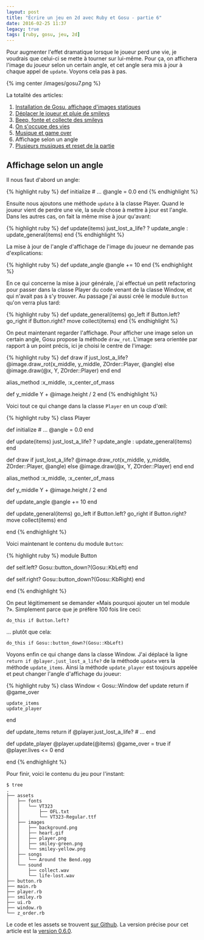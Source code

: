 ```yaml
---
layout: post
title: "Écrire un jeu en 2d avec Ruby et Gosu - partie 6"
date: 2016-02-25 11:37
legacy: true
tags: [ruby, gosu, jeu, 2d]
---
```


Pour augmenter l'effet dramatique lorsque le joueur perd une vie, je voudrais
que celui-ci se mette à tourner sur lui-même. Pour ça, on affichera l'image du
joueur selon un certain angle, et cet angle sera mis à jour à chaque appel de
`update`. Voyons cela pas à pas.

{% img center /images/gosu7.png %}

<!-- more -->

La totalité des articles:

1. [Installation de Gosu, affichage d'images statiques](/blog/2016/02/10/ecrire-un-jeu-en-2d-avec-ruby-et-gosu-partie-1/)
2. [Déplacer le joueur et pluie de smileys](/blog/2016/02/11/ecrire-un-jeu-en-2d-avec-ruby-et-gosu-partie-2/)
3. [Beep, fonte et collecte des smileys](/blog/2016/02/12/ecrire-un-jeu-en-2d-avec-ruby-et-gosu-partie-3/)
4. [On s'occupe des vies](/blog/2016/02/13/ecrire-un-jeu-en-2d-avec-ruby-et-gosu-partie-4/)
5. [Musique et game over](/blog/2016/02/15/ecrire-un-jeu-en-2d-avec-ruby-et-gosu-partie-5/)
6. Affichage selon un angle
7. [Plusieurs musiques et reset de la partie](/blog/2016/05/01/ecrire-un-jeu-en-2d-avec-ruby-et-gosu-partie-7/)

## Affichage selon un angle

Il nous faut d'abord un angle:

{% highlight ruby %}
  def initialize
    # ...
    @angle = 0.0
  end
{% endhighlight %}

Ensuite nous ajoutons une méthode `update` à la classe Player. Quand le joueur
vient de perdre une vie, la seule chose à mettre à jour est l'angle. Dans les
autres cas, on fait la même mise à jour qu'avant:

{% highlight ruby %}
  def update(items)
    just_lost_a_life? ? update_angle : update_general(items)
  end
{% endhighlight %}

La mise à jour de l'angle d'affichage de l'image du joueur ne demande pas
d'explications:

{% highlight ruby %}
  def update_angle
    @angle += 10
  end
{% endhighlight %}

En ce qui concerne la mise à jour générale, j'ai effectué un petit refactoring
pour passer dans la classe Player du code venant de la classe Window, et qui
n'avait pas à s'y trouver. Au passage j'ai aussi créé le module `Button` qu'on
verra plus tard:

{% highlight ruby %}
  def update_general(items)
    go_left if Button.left?
    go_right if Button.right?
    move
    collect(items)
  end
{% endhighlight %}

On peut maintenant regarder l'affichage. Pour afficher une image selon un
certain angle, Gosu propose la méthode `draw_rot`. L'image sera orientée par
rapport à un point précis, ici je choisi le centre de l'image:

{% highlight ruby %}
  def draw
    if just_lost_a_life?
      @image.draw_rot(x_middle, y_middle, ZOrder::Player, @angle)
    else
      @image.draw(@x, Y, ZOrder::Player)
    end
  end

  alias_method :x_middle, :x_center_of_mass

  def y_middle
    Y + @image.height / 2
  end
{% endhighlight %}

Voici tout ce qui change dans la classe `Player` en un coup d'œil:

{% highlight ruby %}
class Player

  def initialize
    # ...
    @angle = 0.0
  end

  def update(items)
    just_lost_a_life? ? update_angle : update_general(items)
  end

  def draw
    if just_lost_a_life?
      @image.draw_rot(x_middle, y_middle, ZOrder::Player, @angle)
    else
      @image.draw(@x, Y, ZOrder::Player)
    end
  end

  alias_method :x_middle, :x_center_of_mass

  def y_middle
    Y + @image.height / 2
  end

  def update_angle
    @angle += 10
  end

  def update_general(items)
    go_left if Button.left?
    go_right if Button.right?
    move
    collect(items)
  end

end
{% endhighlight %}

Voici maintenant le contenu du module `Button`:

{% highlight ruby %}
module Button

  def self.left?
    Gosu::button_down?(Gosu::KbLeft)
  end

  def self.right?
    Gosu::button_down?(Gosu::KbRight)
  end

end
{% endhighlight %}

On peut légitimement se demander «Mais pourquoi ajouter un tel module ?».
Simplement parce que je préfère 100 fois lire ceci:

    do_this if Button.left?

… plutôt que cela:

    do_this if Gosu::button_down?(Gosu::KbLeft)

Voyons enfin ce qui change dans la classe Window.
J'ai déplacé la ligne `return if @player.just_lost_a_life?` de la méthode
`update` vers la méthode `update_items`. Ainsi la méthode `update_player` est
toujours appelée et peut changer l'angle d'affichage du joueur:

{% highlight ruby %}
class Window < Gosu::Window
  def update
    return if @game_over

    update_items
    update_player
  end

  def update_items
    return if @player.just_lost_a_life?
    # ...
  end

  def update_player
    @player.update(@items)
    @game_over = true if @player.lives <= 0
  end

end
{% endhighlight %}

Pour finir, voici le contenu du jeu pour l'instant:

    $ tree
    .
    ├── assets
    │   ├── fonts
    │   │   └── VT323
    │   │       ├── OFL.txt
    │   │       └── VT323-Regular.ttf
    │   ├── images
    │   │   ├── background.png
    │   │   ├── heart.gif
    │   │   ├── player.png
    │   │   ├── smiley-green.png
    │   │   └── smiley-yellow.png
    │   ├── songs
    │   │   └── Around the Bend.ogg
    │   └── sound
    │       ├── collect.wav
    │       └── life-lost.wav
    ├── button.rb
    ├── main.rb
    ├── player.rb
    ├── smiley.rb
    ├── ui.rb
    ├── window.rb
    └── z_order.rb

Le code et les assets se trouvent [sur Github](https://github.com/lkdjiin/collect-the-smiles).
La version précise pour cet article est la [version 0.6.0](https://github.com/lkdjiin/collect-the-smiles/releases/tag/v0.6.0).


